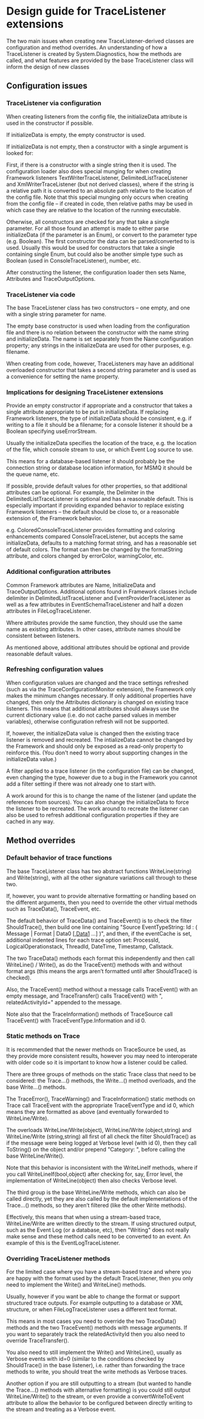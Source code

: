 
# Design guide for TraceListener extensions

The two main issues when creating new TraceListener-derived classes are configuration and method overrides. An understanding of how a TraceListener is created by System.Diagnostics, how the methods are called, and what features are provided by the base TraceListener class will inform the design of new classes

## Configuration issues

### TraceListener via configuration

When creating listeners from the config file, the initializeData attribute is used in the constructor if possible.

If initializeData is empty, the empty constructor is used.

If initializeData is not empty, then a constructor with a single argument is looked for:

First, if there is a constructor with a single string then it is used. The configuration loader also does special munging for when creating Framework listeners TextWriterTraceListener, DelimitedListTraceListener and XmlWriterTraceListener (but not derived classes), where if the string is a relative path it is converted to an absolute path relative to the location of the config file. Note that this special munging only occurs when creating from the config file – if created in code, then relative paths may be used in which case they are relative to the location of the running executable.

Otherwise, all constructors are checked for any that take a single parameter. For all those found an attempt is made to either parse initializeData (if the parameter is an Enum), or convert to the parameter type (e.g. Boolean). The first constructor the data can be parsed/converted to is used. Usually this would be used for constructors that take a single containing single Enum, but could also be another simple type such as Boolean (used in ConsoleTraceListener), number, etc.

After constructing the listener, the configuration loader then sets Name, Attributes and TraceOutputOptions.

### TraceListener via code

The base TraceListener class has two constructors – one empty, and one with a single string parameter for name.

The empty base constructor is used when loading from the configuration file and there is no relation between the constructor with the name string and initializeData. The name is set separately from the Name configuration property; any strings in the initializeData are used for other purposes, e.g. filename.

When creating from code, however, TraceListeners may have an additional overloaded constructor that takes a second string parameter and is used as a convenience for setting the name property.

### Implications for designing TraceListener extensions

Provide an empty constructor if appropriate and a constructor that takes a single attribute appropriate to be put in initializeData. If replacing Framework listeners, the type of initializeData should be consistent, e.g. if writing to a file it should be a filename; for a console listener it should be a Boolean specifying useErrorStream.

Usually the initializeData specifies the location of the trace, e.g. the location of the file, which console stream to use, or which Event Log source to use.

This means for a database-based listener it should probably be the connection string or database location information, for MSMQ it should be the queue name, etc.

If possible, provide default values for other properties, so that additional attributes can be optional. For example, the Delimiter in the DelimitedListTraceListener is optional and has a reasonable default. This is especially important if providing expanded behavior to replace existing Framework listeners – the default should be close to, or a reasonable extension of, the Framework behavior.

e.g. ColoredConsoleTraceListener provides formatting and coloring enhancements compared ConsoleTraceListener, but accepts the same initializeData, defaults to a matching format string, and has a reasonable set of default colors. The format can then be changed by the formatString attribute, and colors changed by errorColor, warningColor, etc.

### Additional configuration attributes

Common Framework attributes are Name, InitializeData and TraceOutputOptions. Additional options found in Framework classes include delimiter in DelimitedListTraceListener and EventProviderTraceListener as well as a few attributes in EventSchemaTraceListener and half a dozen attributes in FileLogTraceListener.

Where attributes provide the same function, they should use the same name as existing attributes. In other cases, attribute names should be consistent between listeners. 

As mentioned above, additional attributes should be optional and provide reasonable default values.

### Refreshing configuration values

When configuration values are changed and the trace settings refreshed (such as via the TraceConfigurationMonitor extension), the Framework only makes the minimum changes necessary. If only additional properties have changed, then only the Attributes dictionary is changed on existing trace listeners. This means that additional attributes should always use the current dictionary value (i.e. do not cache parsed values in member variables), otherwise configuration refresh will not be supported.

If, however, the initializeData value is changed then the existing trace listener is removed and recreated. The intializeData cannot be changed by the Framework and should only be exposed as a read-only property to reinforce this. (You don't need to worry about supporting changes in the initializeData value.)

A filter applied to a trace listener (in the configuration file) can be changed, even changing the type, however due to a bug in the Framework you cannot add a filter setting if there was not already one to start with.

A work around for this is to change the name of the listener (and update the references from sources). You can also change the initializeData to force the listener to be recreated. The work around to recreate the listener can also be used to refresh additional configuration properties if they are cached in any way.

## Method overrides

### Default behavior of trace functions

The base TraceListener class has two abstract functions WriteLine(string) and Write(string), with all the other signature variations call through to these two.

If, however, you want to provide alternative formatting or handling based on the different arguments, then you need to override the other virtual methods such as TraceData(), TraceEvent, etc.

The default behavior of TraceData() and TraceEvent() is to check the filter ShouldTrace(), then build one line containing "Source EventTypeString: Id : ( Message | Format | Data0 [[,Data1]([,Data1) ...] )", and then, if the eventCache is set, additional indented lines for each trace option set: ProcessId, LogicalOperationstack, ThreadId, DateTime, Timestamp, Callstack. 

The two TraceData() methods each format this independently and then call WriteLine() / Write(), as do the TraceEvent() methods with and without format args (this means the args aren’t formatted until after ShouldTrace() is checked). 

Also, the TraceEvent() method without a message calls TraceEvent() with an empty message, and TraceTransfer() calls TraceEvent() with ", relatedActivityId=" appended to the message.

Note also that the TraceInformation() methods of TraceSource call TraceEvent() with TraceEventType.Information and id 0.

### Static methods on Trace

It is recommended that the newer methods on TraceSource be used, as they provide more consistent results, however you may need to interoperate with older code so it is important to know how a listener could be called.

There are three groups of methods on the static Trace class that need to be considered: the Trace...() methods, the Write...() method overloads, and the base Write...() methods.

The TraceError(), TraceWarning() and TraceInformation() static methods on Trace call TraceEvent with the appropriate TraceEventType and id 0, which means they are formatted as above (and eventually forwarded to WriteLine/Write).

The overloads WriteLine/Write(object), WriteLine/Write (object,string) and WriteLine/Write (string,string) all first of all check the filter ShouldTrace() as if the message were being logged at Verbose level (with id 0), then they call ToString() on the object and/or prepend "Category: ", before calling the base WriteLine/Write().

Note that this behavior is inconsistent with the WriteLineIf methods, where if you call WriteLineIf(bool,object) after checking for, say, Error level, the implementation of WriteLine(object) then also checks Verbose level.

The third group is the base WriteLine/Write methods, which can also be called directly, yet they are also called by the default implementations of the Trace...() methods, so they aren’t filtered (like the other Write methods). 

Effectively, this means that when using a stream-based trace, WriteLine/Write are written directly to the stream. If using structured output, such as the Event Log (or a database, etc), then "Writing" does not really make sense and these method calls need to be converted to an event. An example of this is the EventLogTraceListener.

### Overriding TraceListener methods

For the limited case where you have a stream-based trace and where you are happy with the format used by the default TraceListener, then you only need to implement the Write() and WriteLine() methods.

Usually, however if you want be able to change the format or support structured trace outputs. For example outputting to a database or XML structure, or when FileLogTraceListener uses a different text format.

This means in most cases you need to override the two TraceData() methods and the two TraceEvent() methods with message arguments. If you want to separately track the relatedActivityId then you also need to override TraceTransfer().

You also need to still implement the Write() and WriteLine(), usually as Verbose events with id=0 (similar to the conditions checked by ShouldTrace() in the base listener), i.e. rather than forwarding the trace methods to write, you should treat the write methods as Verbose traces.

Another option if you are still outputting to a stream (but wanted to handle the Trace…() methods with alternative formatting) is you could still output WriteLine/Write() to the stream, or even provide a convertWriteToEvent attribute to allow the behavior to be configured between directly writing to the stream and treating as a Verbose event.